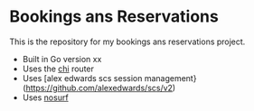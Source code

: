 # Bookings ans Reservations

This is the repository for my bookings ans reservations project.

- Built in Go version xx
- Uses the [chi](https://github.com/go-chi/chi) router
- Uses [alex edwards scs session management}(https://github.com/alexedwards/scs/v2)
- Uses [nosurf](https://github.com/justinas/nosurf)